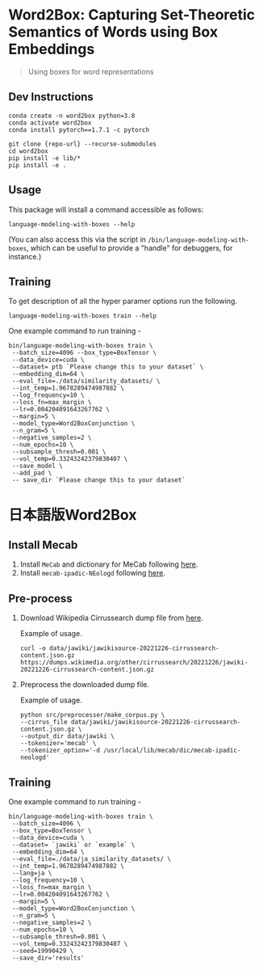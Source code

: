 # Word2Box: Capturing Set-Theoretic Semantics of Words using Box Embeddings
> Using boxes for word representations

## Dev Instructions
```
conda create -n word2box python=3.8
conda activate word2box
conda install pytorch==1.7.1 -c pytorch
```
```
git clone {repo-url} --recurse-submodules
cd word2box
pip install -e lib/*
pip install -e .
```
## Usage
This package will install a command accessible as follows:
```
language-modeling-with-boxes --help
```
(You can also access this via the script in `/bin/language-modeling-with-boxes`, which can be useful to provide a "handle" for debuggers, for instance.)

## Training
To get description of all the hyper paramer options run the following. 
```
language-modeling-with-boxes train --help
```
One example command to run training - 
```
bin/language-modeling-with-boxes train \
 --batch_size=4096 --box_type=BoxTensor \
 --data_device=cuda \
 --dataset= ptb `Please change this to your dataset` \
 --embedding_dim=64 \
 --eval_file=./data/similarity_datasets/ \
 --int_temp=1.9678289474987882 \
 --log_frequency=10 \
 --loss_fn=max_margin \
 --lr=0.004204091643267762 \
 --margin=5 \
 --model_type=Word2BoxConjunction \
 --n_gram=5 \
 --negative_samples=2 \
 --num_epochs=10 \
 --subsample_thresh=0.001 \
 --vol_temp=0.33243242379830407 \
 --save_model \
 --add_pad \
 -- save_dir `Please change this to your dataset` 
```

# 日本語版Word2Box

## Install Mecab
1. Install `MeCab` and dictionary for MeCab following [here](http://taku910.github.io/mecab/).
1. Install `mecab-ipadic-NEologd` following [here](https://github.com/neologd/mecab-ipadic-neologd#preparation-of-installing).
## Pre-process
1. Download Wikipedia Cirrussearch dump file from [here](https://dumps.wikimedia.org/other/cirrussearch/).

    Example of usage.
    ```
    curl -o data/jawiki/jawikisource-20221226-cirrussearch-content.json.gz https://dumps.wikimedia.org/other/cirrussearch/20221226/jawiki-20221226-cirrussearch-content.json.gz
    ```

1. Preprocess the downloaded dump file.

    Example of usage.
    ```
    python src/preprocesser/make_corpus.py \
    --cirrus_file data/jawiki/jawikisource-20221226-cirrussearch-content.json.gz \
    --output_dir data/jawiki \
    --tokenizer='mecab' \
    --tokenizer_option='-d /usr/local/lib/mecab/dic/mecab-ipadic-neologd'
    ```

## Training

One example command to run training -

```
bin/language-modeling-with-boxes train \
 --batch_size=4096 \
 --box_type=BoxTensor \
 --data_device=cuda \
 --dataset= `jawiki` or `example` \
 --embedding_dim=64 \
 --eval_file=./data/ja_similarity_datasets/ \
 --int_temp=1.9678289474987882 \
 --lang=ja \
 --log_frequency=10 \
 --loss_fn=max_margin \
 --lr=0.004204091643267762 \
 --margin=5 \
 --model_type=Word2BoxConjunction \
 --n_gram=5 \
 --negative_samples=2 \
 --num_epochs=10 \
 --subsample_thresh=0.001 \
 --vol_temp=0.33243242379830407 \
 --seed=19990429 \
 --save_dir='results'
 ```
